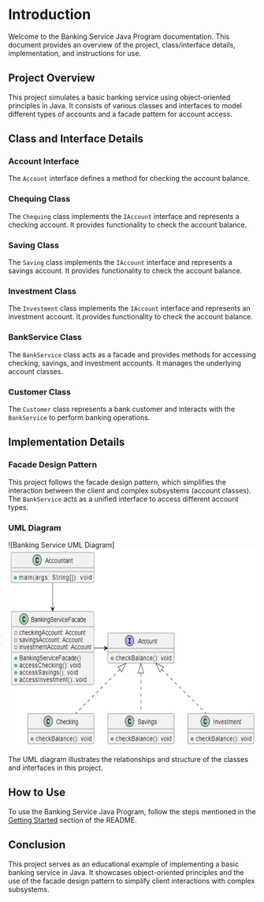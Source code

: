 # Introduction

Welcome to the Banking Service Java Program documentation. This document provides an overview of the project, class/interface details, implementation, and instructions for use.

## Project Overview

This project simulates a basic banking service using object-oriented principles in Java. It consists of various classes and interfaces to model different types of accounts and a facade pattern for account access.

## Class and Interface Details

### Account Interface

The `Account` interface defines a method for checking the account balance.

### Chequing Class

The `Chequing` class implements the `IAccount` interface and represents a checking account. It provides functionality to check the account balance.

### Saving Class

The `Saving` class implements the `IAccount` interface and represents a savings account. It provides functionality to check the account balance.

### Investment Class

The `Investment` class implements the `IAccount` interface and represents an investment account. It provides functionality to check the account balance.

### BankService Class

The `BankService` class acts as a facade and provides methods for accessing checking, savings, and investment accounts. It manages the underlying account classes.

### Customer Class

The `Customer` class represents a bank customer and interacts with the `BankService` to perform banking operations.

## Implementation Details

### Facade Design Pattern

This project follows the facade design pattern, which simplifies the interaction between the client and complex subsystems (account classes). The `BankService` acts as a unified interface to access different account types.

### UML Diagram

![Banking Service UML Diagram]<img src="../images/Facade.png" height="400" width="550">

The UML diagram illustrates the relationships and structure of the classes and interfaces in this project.

## How to Use

To use the Banking Service Java Program, follow the steps mentioned in the [Getting Started](#getting-started) section of the README.

## Conclusion

This project serves as an educational example of implementing a basic banking service in Java. It showcases object-oriented principles and the use of the facade design pattern to simplify client interactions with complex subsystems.
